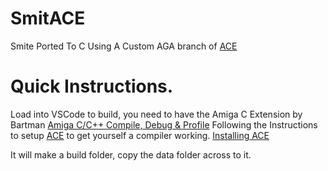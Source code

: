 # SmitACE
Smite Ported To C
Using A Custom AGA branch of [ACE](https://github.com/Vairn/ACE/tree/AGA)
# Quick Instructions.
Load into VSCode to build, you need to have the Amiga C Extension by Bartman 
[Amiga C/C++ Compile, Debug & Profile](https://marketplace.visualstudio.com/items?itemName=BartmanAbyss.amiga-debug)
Following the Instructions to setup [ACE](https://github.com/AmigaPorts/ACE) to get yourself a compiler working. 
[Installing ACE](https://github.com/AmigaPorts/ACE/blob/master/docs/installing/compiler.md)

It will make a build folder, copy the data folder across to it.

